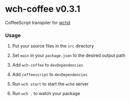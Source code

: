 # wch-coffee v0.3.1

CoffeeScript transpiler for [wchd](https://npmjs.org/package/wchd)

### Usage

1. Put your source files in the `src` directory

2. Set `main` in your `package.json` to the desired output path

3. Add `wch-coffee` to `devDependencies`

4. Add `coffeescript` to `devDependencies`

5. Run `wch start` to start the `wchd` server

6. Run `wch .` to watch your package
